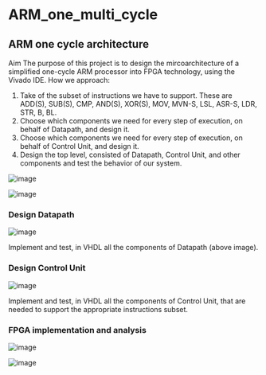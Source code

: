 # ARM_one_multi_cycle

## ARM one cycle architecture
Aim The purpose of this project is to design the mircoarchitecture of a simplified one-cycle ARM processor into FPGA technology, using the Vivado IDE.
How we approach:
1. Take of the subset of instructions we have to support. These are ADD(S), SUB(S), CMP, AND(S), XOR(S), MOV, MVN-S, LSL, ASR-S, LDR, STR, B, BL.
2. Choose which components we need for every step of execution, on behalf of Datapath, and design it.
3. Choose which components we need for every step of execution, on behalf of Control Unit, and design it.
4. Design the top level, consisted of Datapath, Control Unit, and other components and test the behavior of our system.

![image](https://github.com/panostom/ARM_one_multi_cycle/assets/158047350/a13ceb5d-3568-4a17-9ab1-a257f64c6a5a)

![image](https://github.com/panostom/ARM_one_multi_cycle/assets/158047350/e922ab0c-8399-49ee-a320-33881357c486)

### Design Datapath

![image](https://github.com/panostom/ARM_one_multi_cycle/assets/158047350/e7166ffa-0fb2-486a-a47a-b31bb82adf58)

Implement and test, in VHDL all the components of Datapath (above image).

### Design Control Unit

![image](https://github.com/panostom/ARM_one_multi_cycle/assets/158047350/7ce80044-2e4f-4f8d-87ed-ce0e99372cad)

Implement and test, in VHDL all the components of Control Unit, that are needed to support the appropriate instructions subset.

### FPGA implementation and analysis

![image](https://github.com/panostom/ARM_one_multi_cycle/assets/158047350/400a1ade-9b7e-4ce6-974b-9ca1a5c6960f)


![image](https://github.com/panostom/ARM_one_multi_cycle/assets/158047350/4104507b-e394-445b-909b-d263fd9687f3)
